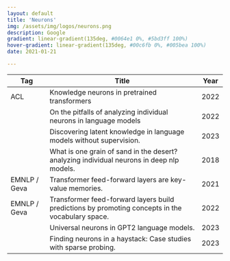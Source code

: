 ```yaml
---
layout: default
title: 'Neurons'
img: /assets/img/logos/neurons.png
description: Google 
gradient: linear-gradient(135deg, #0064e1 0%, #5bd3ff 100%)
hover-gradient: linear-gradient(135deg, #00c6fb 0%, #005bea 100%)
date: 2021-01-21

---
```



| Tag | Title | Year |
|---| -----| ----| 
| ACL  | Knowledge neurons in pretrained transformers | 2022|  
|  | On the pitfalls of analyzing individual neurons in language models  | 2022 | 
|  | Discovering latent knowledge in language models without supervision. | 2023 |
|  | What is one grain of sand in the desert? analyzing individual neurons in deep nlp models. | 2018 | 
| EMNLP / Geva  | Transformer feed-forward layers are key-value memories. | 2021 |
| EMNLP / Geva  | Transformer feed-forward layers build predictions by promoting concepts in the vocabulary space. | 2022|
| |  Universal neurons in GPT2 language models. | 2023 | 
|  | Finding neurons in a haystack: Case studies with sparse probing.  |2023| 
